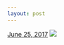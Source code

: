 ```yaml
---
layout: post
---
```


<p>
  <time><a href="/645">June 25, 2017</a></time>
  <a href="/645"><img src="{{ site.assets_url }}/645-640.jpg" srcset="{{ site.assets_url }}/645-320.jpg 320w, {{ site.assets_url }}/645-640.jpg 640w, {{ site.assets_url }}/645-960.jpg 960w, {{ site.assets_url }}/645-1280.jpg 1280w" sizes="(min-width: 700px) 50vw, calc(100vw - 2rem)" /></a>
</p>
